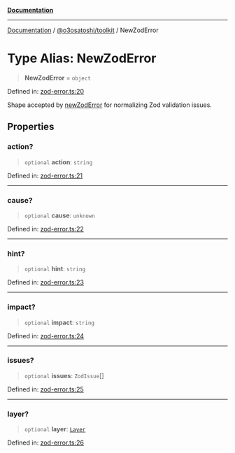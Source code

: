 [**Documentation**](../../../README.md)

***

[Documentation](../../../README.md) / [@o3osatoshi/toolkit](../README.md) / NewZodError

# Type Alias: NewZodError

> **NewZodError** = `object`

Defined in: [zod-error.ts:20](https://github.com/o3osatoshi/experiment/blob/f1d231870a1d13a36a9ead236d22edc1fb9797dd/packages/toolkit/src/zod-error.ts#L20)

Shape accepted by [newZodError](../functions/newZodError.md) for normalizing Zod validation issues.

## Properties

### action?

> `optional` **action**: `string`

Defined in: [zod-error.ts:21](https://github.com/o3osatoshi/experiment/blob/f1d231870a1d13a36a9ead236d22edc1fb9797dd/packages/toolkit/src/zod-error.ts#L21)

***

### cause?

> `optional` **cause**: `unknown`

Defined in: [zod-error.ts:22](https://github.com/o3osatoshi/experiment/blob/f1d231870a1d13a36a9ead236d22edc1fb9797dd/packages/toolkit/src/zod-error.ts#L22)

***

### hint?

> `optional` **hint**: `string`

Defined in: [zod-error.ts:23](https://github.com/o3osatoshi/experiment/blob/f1d231870a1d13a36a9ead236d22edc1fb9797dd/packages/toolkit/src/zod-error.ts#L23)

***

### impact?

> `optional` **impact**: `string`

Defined in: [zod-error.ts:24](https://github.com/o3osatoshi/experiment/blob/f1d231870a1d13a36a9ead236d22edc1fb9797dd/packages/toolkit/src/zod-error.ts#L24)

***

### issues?

> `optional` **issues**: `ZodIssue`[]

Defined in: [zod-error.ts:25](https://github.com/o3osatoshi/experiment/blob/f1d231870a1d13a36a9ead236d22edc1fb9797dd/packages/toolkit/src/zod-error.ts#L25)

***

### layer?

> `optional` **layer**: [`Layer`](Layer.md)

Defined in: [zod-error.ts:26](https://github.com/o3osatoshi/experiment/blob/f1d231870a1d13a36a9ead236d22edc1fb9797dd/packages/toolkit/src/zod-error.ts#L26)
